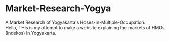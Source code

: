 # Market-Research-Yogya
A Market Research of Yogyakarta's Hoses-in-Multiple-Occupation.\
Hello, THis is my attempt to make a website explaining the markets of HMOs (Indekos) In Yogyakarta.
